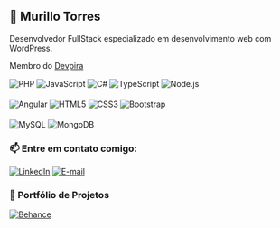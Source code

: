 ## 👋 Murillo Torres
Desenvolvedor FullStack especializado em desenvolvimento web com WordPress.

Membro do [Devpira](https://www.devpira.com.br/)

<div style="display: inline_block">    
    <img align="center" alt="PHP" src="https://img.shields.io/badge/PHP-777BB4?style=for-the-badge&logo=php&logoColor=white" />
    <img align="center" alt="JavaScript" src="https://img.shields.io/badge/JavaScript-F7DF1E?style=for-the-badge&logo=javascript&logoColor=black" />
    <img align="center" alt="C#" src="https://img.shields.io/badge/C%23-239120?style=for-the-badge&logo=c-sharp&logoColor=white" />
    <img align="center" alt="TypeScript" src="https://img.shields.io/badge/TypeScript-007ACC?style=for-the-badge&logo=typescript&logoColor=white" />
    <img align="center" alt="Node.js" src="https://img.shields.io/badge/Node.js-339933?style=for-the-badge&logo=node.js&logoColor=white" /><br/><br/>
    <img align="center" alt="Angular" src="https://img.shields.io/badge/Angular-DD0031?style=for-the-badge&logo=angular&logoColor=white" />
    <img align="center" alt="HTML5" src="https://img.shields.io/badge/HTML5-E34F26?style=for-the-badge&logo=html5&logoColor=white" />
    <img align="center" alt="CSS3" src="https://img.shields.io/badge/CSS3-1572B6?style=for-the-badge&logo=css3&logoColor=white" />
    <img align="center" alt="Bootstrap" src="https://img.shields.io/badge/Bootstrap-563D7C?style=for-the-badge&logo=bootstrap&logoColor=white" /><br/><br/>
    <img align="center" alt="MySQL" src="https://img.shields.io/badge/MySQL-4479A1?style=for-the-badge&logo=mysql&logoColor=white" />
    <img align="center" alt="MongoDB" src="https://img.shields.io/badge/MongoDB-47A248?style=for-the-badge&logo=mongodb&logoColor=white" />
</div>

### 📫 Entre em contato comigo:
[![LinkedIn](https://img.shields.io/badge/LinkedIn-000?style=for-the-badge&logo=linkedin&logoColor=blue)](https://www.linkedin.com/in/murillottorres/)
[![E-mail](https://img.shields.io/badge/Email-000?style=for-the-badge&logo=gmail&logoColor=red)](mailto:murillotttorres@live.com)

### 🚀 Portfólio de Projetos
[![Behance](https://img.shields.io/badge/Behance-000?style=for-the-badge&logo=behance&logoColor=blue)](https://www.behance.net/murillotorres)
